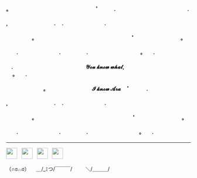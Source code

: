 
#### 。　　　　　　　　　　　　　　　　　ﾟ　　　.　　　　　　　　　　　　　　.
#### ,　　　　　　　　　.　 .　　　　　　　　.
#### 　　　　　。　　　　　　　　　　　　　　　　　　　ﾟ　　　　　　　　　。
#### 　　.　　　　　　　　.　　　　　.　　　　　　　　　　   。　　.　
#### 　.　　　　　　　　　　　　　　 𝓨𝓸𝓾 𝓴𝓷𝓸𝔀 𝔀𝓱𝓪𝓽, ㅤㅤㅤㅤㅤㅤㅤ      ㅤㅤ 　    。　　.
#### 　 　　　　　　。　　　　　　　　　𝓘 𝓴𝓷𝓸𝔀 𝓐𝓻𝓪                 　ﾟ　　    　.　　　　　　   　　　
#### ,　　　　　　　　　.　 .　　　　　　　　.
#### 　　　　　。　　　　　　　　　　　　　　　　　　             　ﾟ　　　　　　　　　。
#### 　　.　　　　　　　　.　　　　　.　　　　　　　　　　。　　.　

---


<p align='center'>
  
  <a href="https://www.facebook.com/profile.php?id=100034567932008"><img height="30" src="https://user-images.githubusercontent.com/48753868/95327491-194ae500-08df-11eb-8df6-9bd701fa15c0.png?raw=true"></a>&nbsp;&nbsp;
  <a href="https://www.instagram.com/orzr_arar/"><img height="30" src="https://user-images.githubusercontent.com/48753868/95327495-1a7c1200-08df-11eb-80a3-9a7d88155a48.png?raw=true"></a>&nbsp;&nbsp;
  <a href="https://twitter.com/ara_know"><img height="30" src="https://user-images.githubusercontent.com/48753868/95327498-1c45d580-08df-11eb-8db5-d2ae2bb746cc.png?raw=true"></a>&nbsp;&nbsp;
  <a href="https://dev.to/iknowara"><img height="30" src="https://user-images.githubusercontent.com/48753868/95327483-17812180-08df-11eb-85a7-71593bce2ce0.png?raw=true"></a>&nbsp;&nbsp;
</p>
    （∩ಠ⌓ಠ）
　＿/_ﾐつ/￣￣￣/
　　 ＼/＿＿＿/

<!--
**IknowAra/IknowAra** is a ✨ _special_ ✨ repository because its `README.md` (this file) appears on your GitHub profile.

Here are some ideas to get you started:

- 🔭 I’m currently working on ...
- 🌱 I’m currently learning ...
- 👯 I’m looking to collaborate on ...
- 🤔 I’m looking for help with ...
- 💬 Ask me about ...
- 📫 How to reach me: ...
- 😄 Pronouns: ...
- ⚡ Fun fact: ...
-->
